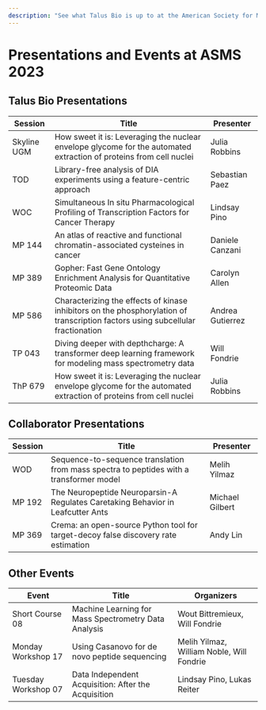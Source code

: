 ```yaml
---
description: "See what Talus Bio is up to at the American Society for Mass Spectrometry annual conference."
---
```


# Presentations and Events at ASMS 2023

## Talus Bio Presentations

| Session     | Title                                                                                                                           | Presenter        |
|-------------|---------------------------------------------------------------------------------------------------------------------------------|------------------|
| Skyline UGM | How sweet it is: Leveraging the nuclear envelope glycome for the automated extraction of proteins from cell nuclei              | Julia Robbins    |
| TOD         | Library-free analysis of DIA experiments using a feature-centric approach                                                       | Sebastian Paez   |
| WOC         | Simultaneous In situ Pharmacological Profiling of Transcription Factors for Cancer Therapy                                      | Lindsay Pino     |
| MP 144      | An atlas of reactive and functional chromatin-associated cysteines in cancer                                                    | Daniele Canzani  |
| MP 389      | Gopher: Fast Gene Ontology Enrichment Analysis for Quantitative Proteomic Data                                                  | Carolyn Allen    |
| MP 586      | Characterizing the effects of kinase inhibitors on the phosphorylation of transcription factors using subcellular fractionation | Andrea Gutierrez |
| TP 043      | Diving deeper with depthcharge: A transformer deep learning framework for modeling mass spectrometry data                       | Will Fondrie     |
| ThP 679     | How sweet it is: Leveraging the nuclear envelope glycome for the automated extraction of proteins from cell nuclei              | Julia Robbins    |

## Collaborator Presentations

| Session | Title                                                                                   | Presenter       |
|---------|-----------------------------------------------------------------------------------------|-----------------|
| WOD     | Sequence-to-sequence translation from mass spectra to peptides with a transformer model | Melih Yilmaz    |
| MP 192  | The Neuropeptide Neuroparsin-A Regulates Caretaking Behavior in Leafcutter Ants         | Michael Gilbert |
| MP 369  | Crema: an open-source Python tool for target-decoy false discovery rate estimation      | Andy Lin        |

## Other Events

| Event               | Title                                                | Organizers                                |
|---------------------|------------------------------------------------------|-------------------------------------------|
| Short Course 08     | Machine Learning for Mass Spectrometry Data Analysis | Wout Bittremieux, Will Fondrie            |
| Monday Workshop 17  | Using Casanovo for de novo peptide sequencing        | Melih Yilmaz, William Noble, Will Fondrie |
| Tuesday Workshop 07 | Data Independent Acquisition: After the Acquisition  | Lindsay Pino, Lukas Reiter                |
